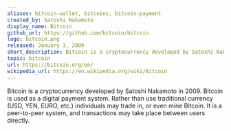 ```yaml
---
aliases: bitcoin-wallet, bitcoins, bitcoin-payment
created_by: Satoshi Nakamoto
display_name: Bitcoin
github_url: https://github.com/bitcoin/bitcoin
logo: bitcoin.png
released: January 3, 2009
short_description: Bitcoin is a cryptocurrency developed by Satoshi Nakamoto.
topic: bitcoin
url: https://bitcoin.org/en/
wikipedia_url: https://en.wikipedia.org/wiki/Bitcoin
---
```

Bitcoin is a cryptocurrency developed by Satoshi Nakamoto in 2009. Bitcoin is used as a digital payment system. Rather than use traditional currency (USD, YEN, EURO, etc.) individuals may trade in, or even mine Bitcoin. It is a peer-to-peer system, and transactions may take place between users directly.
